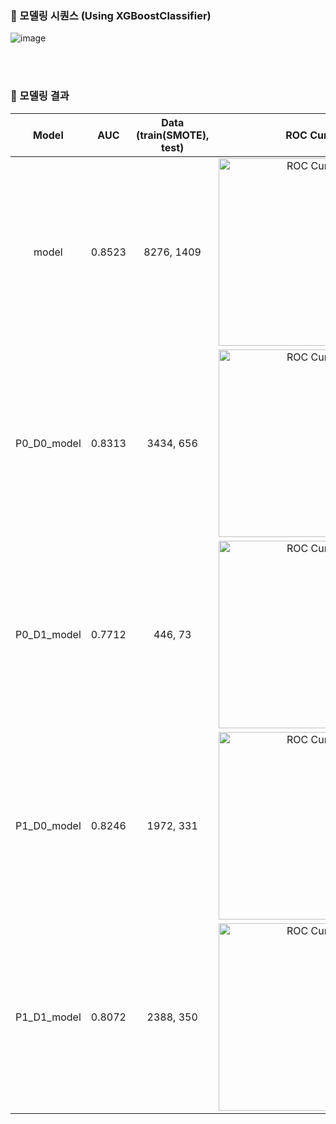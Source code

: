 ### 📌 모델링 시퀀스 (Using XGBoostClassifier)
![image](https://github.com/user-attachments/assets/61e1f7f2-8b5b-4ade-a382-48ec4f2b8020)

<br/><br/>

### 📌 모델링 결과
<table style="margin: auto; border-collapse: collapse; text-align: center;">
    <thead>
        <tr>
            <th>Model</th>
            <th>AUC</th>
            <th>Data<br>(train(SMOTE),<br>test)</th>
            <th>ROC Curve</th>
            <th>Confusion Matrix</th>
        </tr>
    </thead>
    <tbody>
        <tr>
            <td>model</td>
            <td>0.8523</td>
            <td>8276, 1409</td> 
            <td>
                <img src="https://github.com/user-attachments/assets/3b86643f-3b63-4bc9-b1d5-6adf584c5a06" style="width: 300px; display: block; margin: auto;" alt="ROC Curve 1">
            </td>
            <td>
                <img src="https://github.com/user-attachments/assets/32afa08b-a3ad-442e-95f2-8ec4ce6f6b26" style="width: 300px; display: block; margin: auto;" alt="Confusion Matrix 1">
            </td>
        </tr>
        <tr>
            <td>P0_D0_model</td>
            <td>0.8313</td>
            <td>3434, 656</td> 
            <td>
                <img src="https://github.com/user-attachments/assets/c6a02814-5a3e-4e7d-8af1-a7760d565a24" style="width: 300px; display: block; margin: auto;" alt="ROC Curve 2">
            </td>
            <td>
                <img src="https://github.com/user-attachments/assets/5f07a26f-e293-44ba-b94e-d707d15bdf51" style="width: 300px; display: block; margin: auto;" alt="Confusion Matrix 2">
            </td>
        </tr>
        <tr>
            <td>P0_D1_model</td>
            <td>0.7712</td>
            <td>446, 73</td> 
            <td>
                <img src="https://github.com/user-attachments/assets/eec0d373-6567-4688-9a26-a9463167a8c8" style="width: 300px; display: block; margin: auto;" alt="ROC Curve 3">
            </td>
            <td>
                <img src="https://github.com/user-attachments/assets/f58562b9-1ef9-49dc-8908-ef041e14e0b0" style="width: 300px; display: block; margin: auto;" alt="Confusion Matrix 3">
            </td>
        </tr>
        <tr>
            <td>P1_D0_model</td>
            <td>0.8246</td>
            <td>1972, 331</td> 
            <td>
                <img src="https://github.com/user-attachments/assets/02255942-1fef-4e55-a717-3481e2659605" style="width: 300px; display: block; margin: auto;" alt="ROC Curve 4">
            </td>
            <td>
                <img src="https://github.com/user-attachments/assets/57c02ea9-fdc7-414f-857c-0fcb1fc18675" style="width: 300px; display: block; margin: auto;" alt="Confusion Matrix 4">
            </td>
        </tr>
        <tr>
            <td>P1_D1_model</td>
            <td>0.8072</td>
            <td>2388, 350</td> 
            <td>
                <img src="https://github.com/user-attachments/assets/90991a64-c9e4-4743-9acb-b491583410af" style="width: 300px; display: block; margin: auto;" alt="ROC Curve 5">
            </td>
            <td>
                <img src="https://github.com/user-attachments/assets/5da36d83-33a1-4485-bc01-0e4af9f032e8" style="width: 300px; display: block; margin: auto;" alt="Confusion Matrix 5">
            </td>
        </tr>
    </tbody>
</table>
